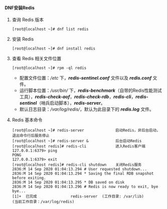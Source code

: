 #### DNF安装Redis

1. 查询 Redis 版本

   ```shell
   [root@localhost ~]# dnf list redis
   ```

2. 安装 Redis

   ~~~shell
   [root@localhost ~]# dnf install redis
   ~~~

3. 查看 Redis 相关文件位置

   ~~~shell
   [root@localhost ~]# rpm -ql redis
   ~~~

   - 配置文件位置：*/etc* 下，***redis-sentinel.conf*** 文件以及 ***redis.conf*** 文件。
   - 运行脚本位置：*/usr/bin/* 下，***redis-benchmark***（自带的Redis性能测试工具），***redis-check-aof***，***redis-check-rdb***，***redis-cli***，***redis-sentinel***（哨兵启动脚本），***redis-server***。
   - 默认日志目录：*/var/log/redis/*，默认为此目录下的 ***redis.log*** 文件。

4. Redis 基本命令

   ```shell
   [root@localhost ~]# redis-server              启动Redis，非后台启动，退出命令行后服务停止
   [root@localhost ~]# redis-server &            后台启动Redis
   [root@localhost redis]# redis-cli             进入Redis客户端
   127.0.0.1:6379> ping
   PONG
   127.0.0.1:6379> exit
   [root@localhost redis]# redis-cli shutdown    关闭Redis服务
   2836:M 14 Sep 2020 01:04:13.294 # User requested shutdown...
   2836:M 14 Sep 2020 01:04:13.294 * Saving the final RDB snapshot before exiting.
   2836:M 14 Sep 2020 01:04:13.295 * DB saved on disk
   2836:M 14 Sep 2020 01:04:13.296 # Redis is now ready to exit, bye bye...
   [1]+  已完成               redis-server  (工作目录: /var/lib)
   (当前工作目录：/var/log/redis)
   ```

   

